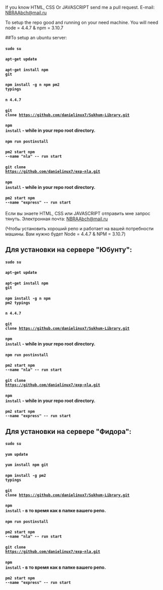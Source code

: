 If you know HTML, CSS Or JAVASCRIPT send me a pull request.
E-mail: NBRAAbch@mail.ru

To setup the repo good and running on your need machine. You will need node = 4.4.7 & npm = 3.10.7

##To setup an ubuntu server:

#### <code>sudo su</code>
#### <code>apt-get update</code>
#### <code>apt-get install npm git</code>
#### <code>npm install -g n npm pm2 typings</code>
#### <code>n 4.4.7</code>
#### <code>git clone https://github.com/danielinux7/Sukhum-Library.git</code>
#### <code>npm install</code> - while in your repo root directory.
#### <code>npm run postinstall</code>
#### <code>pm2 start npm --name "nla" -- run start</code>
#### <code>git clone https://github.com/danielinux7/exp-nla.git</code>
#### <code>npm install</code> - while in your repo root directory.
#### <code>pm2 start npm --name "express" -- run start</code>

Если вы знаете HTML, CSS или JAVASCRIPT отправить мне запрос тянуть. Электронная почта: NBRAAbch@mail.ru

(Чтобы установить хороший репо и работает на вашей потребности машины. Вам нужно будет Node = 4.4.7 & NPM = 3.10.7)

## Для установки на сервере "Юбунту":
#### <code>sudo su</code>
#### <code>apt-get update</code>
#### <code>apt-get install npm git</code>
#### <code>npm install -g n npm pm2 typings</code>
#### <code>n 4.4.7</code>
#### <code>git clone https://github.com/danielinux7/Sukhum-Library.git</code>
#### <code>npm install</code> - while in your repo root directory.
#### <code>npm run postinstall</code>
#### <code>pm2 start npm --name "nla" -- run start</code>
#### <code>git clone https://github.com/danielinux7/exp-nla.git</code>
#### <code>npm install</code> - while in your repo root directory.
#### <code>pm2 start npm --name "express" -- run start</code>

## Для установки на сервере "Фидора":
#### <code>sudo su</code>
#### <code>yum update</code>
#### <code>yum install npm git</code>
#### <code>npm install -g pm2 typings</code>
#### <code>git clone https://github.com/danielinux7/Sukhum-Library.git</code>
#### <code>npm install</code> - в то время как в папке вашего репо.
#### <code>npm run postinstall</code>
#### <code>pm2 start npm --name "nla" -- run start</code>
#### <code>git clone https://github.com/danielinux7/exp-nla.git</code>
#### <code>npm install</code> - в то время как в папке вашего репо.
#### <code>pm2 start npm --name "express" -- run start</code>
